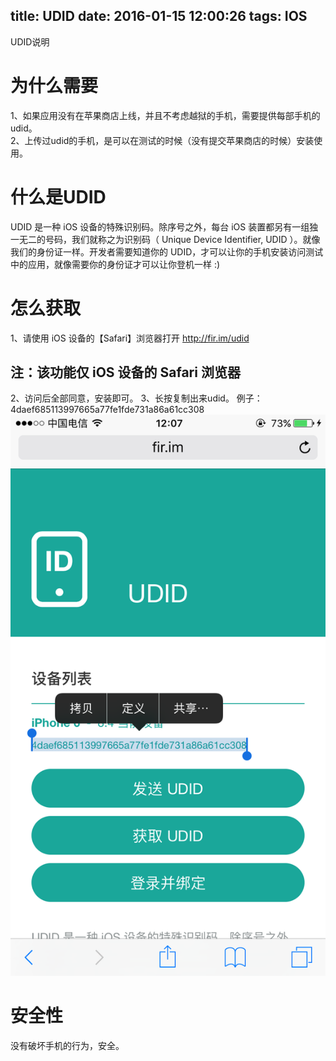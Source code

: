title: UDID
date: 2016-01-15 12:00:26
tags: IOS
---
UDID说明
# 为什么需要
1、如果应用没有在苹果商店上线，并且不考虑越狱的手机，需要提供每部手机的udid。  
2、上传过udid的手机，是可以在测试的时候（没有提交苹果商店的时候）安装使用。

# 什么是UDID
UDID 是一种 iOS 设备的特殊识别码。除序号之外，每台 iOS 装置都另有一组独一无二的号码，我们就称之为识别码（ Unique Device Identifier, UDID ）。就像我们的身份证一样。开发者需要知道你的 UDID，才可以让你的手机安装访问测试中的应用，就像需要你的身份证才可以让你登机一样 :)

# 怎么获取
1、请使用 iOS 设备的【Safari】浏览器打开 http://fir.im/udid  
## 注：该功能仅 iOS 设备的 Safari 浏览器
2、访问后全部同意，安装即可。
3、长按复制出来udid。
例子：4daef685113997665a77fe1fde731a86a61cc308  
![img](/img/udid.PNG)
# 安全性
没有破坏手机的行为，安全。

<!-- more -->